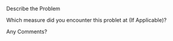 Describe the Problem


Which measure did you encounter this problet at (If Applicable)?


Any Comments?


